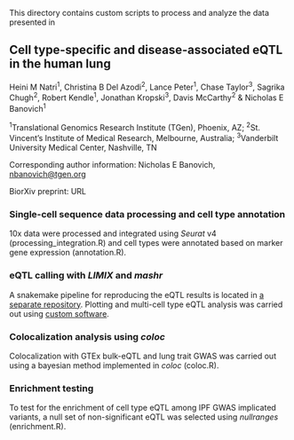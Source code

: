 This directory contains custom scripts to process and analyze the data presented in

## Cell type-specific and disease-associated eQTL in the human lung

Heini M Natri<sup>1</sup>, Christina B Del Azodi<sup>2</sup>, Lance Peter<sup>1</sup>, Chase Taylor<sup>3</sup>, Sagrika Chugh<sup>2</sup>, Robert Kendle<sup>1</sup>, Jonathan Kropski<sup>3</sup>, Davis McCarthy<sup>2</sup> & Nicholas E Banovich<sup>1</sup>

<sup>1</sup>Translational Genomics Research Institute (TGen), Phoenix, AZ;
<sup>2</sup>St. Vincent’s Institute of Medical Research, Melbourne, Australia;
<sup>3</sup>Vanderbilt University Medical Center, Nashville, TN

Corresponding author information: Nicholas E Banovich, nbanovich@tgen.org

BiorXiv preprint: URL

### Single-cell sequence data processing and cell type annotation

10x data were processed and integrated using <i>Seurat</i> v4 (processing_integration.R) and cell types were annotated based on marker gene expression (annotation.R).

### eQTL calling with <i>LIMIX</i> and <i>mashr</i>
A snakemake pipeline for reproducing the eQTL results is located in [a separate repository](https://gitlab.svi.edu.au/biocellgen-public/musj_2021_multi-omics-lung-CBA). Plotting and multi-cell type eQTL analysis was carried out using [custom software](url).

### Colocalization analysis using <i>coloc</i>

Colocalization with GTEx bulk-eQTL and lung trait GWAS was carried out using a bayesian method implemented in <i>coloc</i> (coloc.R).

### Enrichment testing

To test for the enrichment of cell type eQTL among IPF GWAS implicated variants, a null set of non-significant eQTL was selected using <i>nullranges</i> (enrichment.R).
